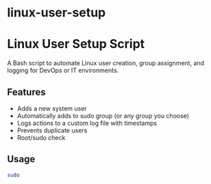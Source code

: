 # linux-user-setup

# Linux User Setup Script

A Bash script to automate Linux user creation, group assignment, and logging for DevOps or IT environments.

## Features

- Adds a new system user
- Automatically adds to sudo group (or any group you choose)
- Logs actions to a custom log file with timestamps
- Prevents duplicate users
- Root/sudo check

## Usage

```bash
sudo
```
